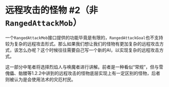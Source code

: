 # 远程攻击的怪物 \#2（非`RangedAttackMob`）

一个`RangedAttackMob`接口提供的功能毕竟是有限的，`RangedAttackGoal`也不支持较为复杂的远程攻击形式。那么如果我们想让我们的怪物有更加复杂的远程攻击方式，该怎么办呢？这个时候往往需要自己写一个新的AI，以实现复杂的远程攻击方式。  

这一部分中笔者将选择烈焰人与唤魔者进行讲解。前者是一种看似“常规”，但与雪傀儡、骷髅等1.2.2中讲到的远程攻击的怪物底层实现上有一定区别的怪物，后者则被认为是会使用法术的灾厄村民。